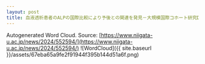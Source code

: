 ```yaml
---
layout: post
title: 血液透析患者のALPの国際比較により予後との関連を発見－大規模国際コホート研究DOPPSデータの解析－
---
```

Autogenerated Word Cloud.
Source\: [https://www.niigata-u.ac.jp/news/2024/552594/](https://www.niigata-u.ac.jp/news/2024/552594/)
![WordCloud]({{ site.baseurl }}/assets/67eba65a9fe2f91944f395b144d51a6f.png)